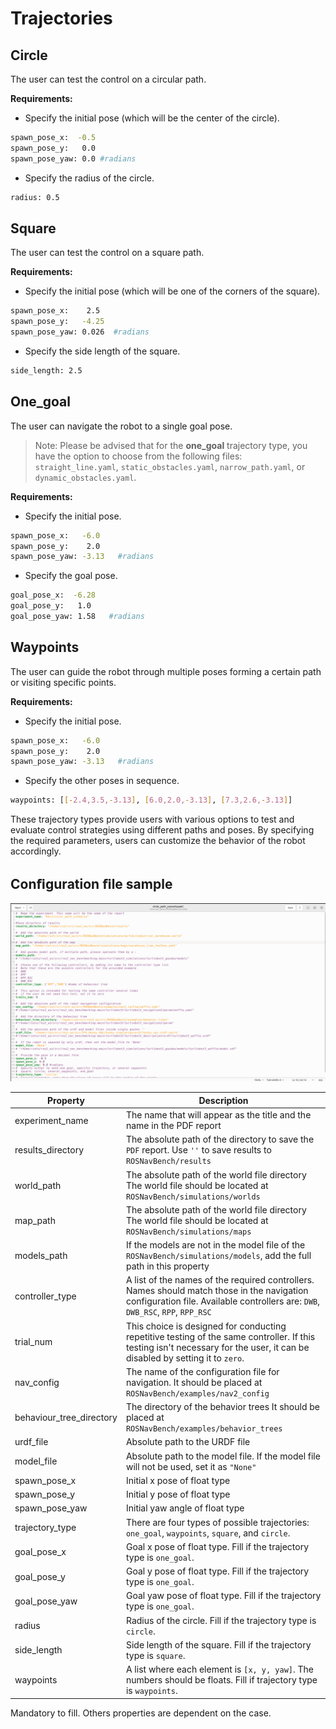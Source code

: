 # Trajectories

## Circle

The user can test the control on a circular path.

**Requirements:**

- Specify the initial pose (which will be the center of the circle).

```bash
spawn_pose_x:  -0.5
spawn_pose_y:   0.0
spawn_pose_yaw: 0.0 #radians 
```

- Specify the radius of the circle.

```bash
radius: 0.5
```

## Square

The user can test the control on a square path.

**Requirements:**

- Specify the initial pose (which will be one of the corners of the square).

```bash
spawn_pose_x:    2.5
spawn_pose_y:   -4.25
spawn_pose_yaw: 0.026  #radians 
```

- Specify the side length of the square.

```bash
side_length: 2.5
```

## One_goal

The user can navigate the robot to a single goal pose.
> Note: Please be advised that for the **one_goal** trajectory type, you have the option to choose from the following files: `straight_line.yaml`, `static_obstacles.yaml`, `narrow_path.yaml`, or `dynamic_obstacles.yaml`.

**Requirements:**

- Specify the initial pose.

```bash
spawn_pose_x:   -6.0
spawn_pose_y:    2.0
spawn_pose_yaw: -3.13   #radians 
```

- Specify the goal pose.

```bash
goal_pose_x:  -6.28
goal_pose_y:   1.0
goal_pose_yaw: 1.58   #radians 
```

## Waypoints

The user can guide the robot through multiple poses forming a certain path or visiting specific points.

**Requirements:**

- Specify the initial pose.

```bash
spawn_pose_x:   -6.0
spawn_pose_y:    2.0
spawn_pose_yaw: -3.13   #radians 
```

- Specify the other poses in sequence.

```bash
waypoints: [[-2.4,3.5,-3.13], [6.0,2.0,-3.13], [7.3,2.6,-3.13]]
```

These trajectory types provide users with various options to test and evaluate control strategies using different paths and poses. By specifying the required parameters, users can customize the behavior of the robot accordingly.

## Conﬁguration ﬁle sample

![circle_path_scenario](https://github.com/riotu-lab/ROSNavBench/blob/pr_dev/images/Screenshot%20from%202023-08-29%2017-25-46.png)


| Property                | Description                                                                                         |
|-------------------------|-----------------------------------------------------------------------------------------------------|
| experiment_name        | The name that will appear as the title and the name in the PDF report                             |
| results_directory    | The absolute path of the directory to save the `PDF` report. Use `''` to save results to `ROSNavBench/results`
| world_path             | The absolute path of the world file directory The world file should be located at `ROSNavBench/simulations/worlds`                                      |
| map_path               | The absolute path of the world file directory The world file should be located at `ROSNavBench/simulations/maps`                                              |
| models_path             | If the models are not in the model file of the `ROSNavBench/simulations/models`, add the full path in this property |
| controller_type        | A list of the names of the required controllers. Names should match those in the navigation configuration file. Available controllers are: `DWB`, `DWB_RSC`, `RPP`, `RPP_RSC` |
| trial_num            | This choice is designed for conducting repetitive testing of the same controller. If this testing isn't necessary for the user, it can be disabled by setting it to `zero`.       |                                                 |
| nav_config             | The name of the configuration file for navigation. It should be placed at `ROSNavBench/examples/nav2_config` |
| behaviour_tree_directory | The directory of the behavior trees It should be placed at `ROSNavBench/examples/behavior_trees`                                                              |
| urdf_file               | Absolute path to the URDF file                                                                    |
| model_file              | Absolute path to the model file. If the model file will not be used, set it as `"None"`              |
| spawn_pose_x         | Initial x pose of float type                                                                         |
| spawn_pose_y         | Initial y pose of float type                                                                         |
| spawn_pose_yaw       | Initial yaw angle of float type                                                                      |
| trajectory_type      | There are four types of possible trajectories: `one_goal`, `waypoints`, `square`, and `circle`.     |
| goal_pose_x           | Goal x pose of float type. Fill if the trajectory type is `one_goal`.                                |
| goal_pose_y           | Goal y pose of float type. Fill if the trajectory type is `one_goal`.                                |
| goal_pose_yaw         | Goal yaw pose of float type. Fill if the trajectory type is `one_goal`.                              |
| radius                | Radius of the circle. Fill if the trajectory type is `circle`.                                       |
| side_length           | Side length of the square. Fill if the trajectory type is `square`.                                 |
| waypoints             | A list where each element is `[x, y, yaw]`. The numbers should be floats. Fill if trajectory type is `waypoints`. |



Mandatory to fill. Others properties are dependent on the case.